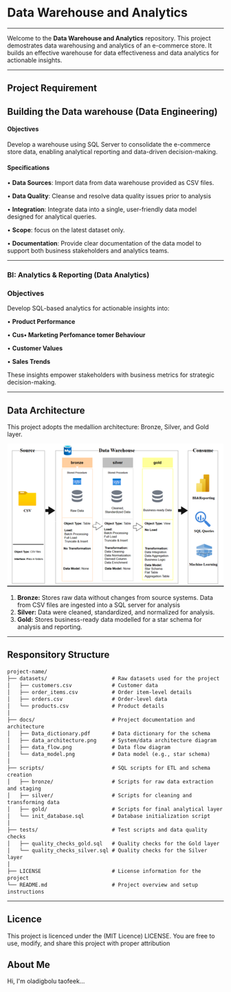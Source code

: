 # Data Warehouse and Analytics
----

Welcome to the **Data Warehouse and Analytics** repository.
This project demostrates data warehousing and analytics of an e-commerce store.  It builds an effective warehouse for data effectiveness and data analytics for actionable insights.

---

## Project Requirement 

## Building the Data warehouse (Data Engineering)

#### Objectives 
Develop a warehouse using SQL Server to consolidate the e-commerce store data, enabling analytical reporting and data-driven decision-making.

#### Specifications
•	**Data Sources**: Import data from data warehouse provided as CSV files.

•	**Data Quality**: Cleanse and resolve data quality issues prior to analysis

•	**Integration**: Integrate data into a single, user-friendly data model designed for analytical queries.

•	**Scope**: focus on the latest dataset only.

•	**Documentation**: Provide clear documentation of the data model to support both business stakeholders and analytics teams.

---

### BI: Analytics & Reporting (Data Analytics)

### Objectives 
Develop SQL-based analytics for actionable insights into:

•	**Product Performance**

•	**Cus•	**Marketing Perfomance**
tomer Behaviour**

•	**Customer Values**

•	**Sales Trends**


These insights empower stakeholders with business metrics for strategic decision-making.

---

## Data Architecture

This project adopts the medallion architecture: Bronze, Silver, and Gold layer.

![Data Architecture](doc./data_architecture.png)

1. **Bronze:** Stores raw data without changes from source systems. Data from CSV files are ingested into a SQL server for analysis
2. **Silver:** Data were cleaned, standardized, and normalized for analysis.
3. **Gold:** Stores business-ready data modelled for a star schema for analysis and reporting.    

---

## Responsitory Structure

```
project-name/
├── datasets/                     # Raw datasets used for the project
│   ├── customers.csv             # Customer data
│   ├── order_items.csv           # Order item-level details
│   ├── orders.csv                # Order-level data
│   └── products.csv              # Product details
│
├── docs/                         # Project documentation and architecture
│   ├── Data_dictionary.pdf       # Data dictionary for the schema
│   ├── data_architecture.png     # System/data architecture diagram
│   ├── data_flow.png             # Data flow diagram
│   └── data_model.png            # Data model (e.g., star schema)
│
├── scripts/                      # SQL scripts for ETL and schema creation
│   ├── bronze/                   # Scripts for raw data extraction and staging
│   ├── silver/                   # Scripts for cleaning and transforming data
│   ├── gold/                     # Scripts for final analytical layer
│   └── init_database.sql         # Database initialization script
│
├── tests/                        # Test scripts and data quality checks
│   ├── quality_checks_gold.sql   # Quality checks for the Gold layer
│   └── quality_checks_silver.sql # Quality checks for the Silver layer
│
├── LICENSE                       # License information for the project
└── README.md                     # Project overview and setup instructions
```


---
## Licence

This project is licenced under the (MIT Licence) LICENSE. You are free to use, modify, and share this project with proper attribution

## About Me

Hi, I'm oladigbolu taofeek...


